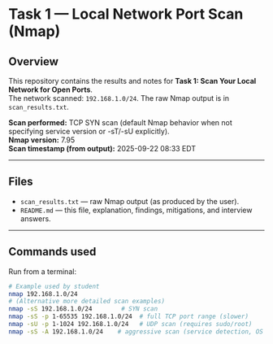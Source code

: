 # Task 1 — Local Network Port Scan (Nmap)

## Overview
This repository contains the results and notes for **Task 1: Scan Your Local Network for Open Ports**.  
The network scanned: `192.168.1.0/24`. The raw Nmap output is in `scan_results.txt`.

**Scan performed:** TCP SYN scan (default Nmap behavior when not specifying service version or -sT/-sU explicitly).  
**Nmap version:** 7.95  
**Scan timestamp (from output):** 2025-09-22 08:33 EDT

---

## Files
- `scan_results.txt` — raw Nmap output (as produced by the user).
- `README.md` — this file, explanation, findings, mitigations, and interview answers.

---

## Commands used
Run from a terminal:
```bash
# Example used by student
nmap 192.168.1.0/24
# (Alternative more detailed scan examples)
nmap -sS 192.168.1.0/24        # SYN scan
nmap -sS -p 1-65535 192.168.1.0/24  # full TCP port range (slower)
nmap -sU -p 1-1024 192.168.1.0/24   # UDP scan (requires sudo/root)
nmap -sS -A 192.168.1.0/24    # aggressive scan (service detection, OS detect)
